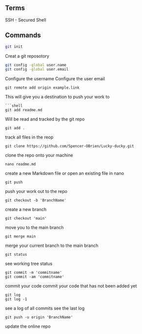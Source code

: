 Terms
---
SSH - Secured Shell


Commands
---
```bash
git init
```
Creat a git reposotory

```bash
git config -global user.name
git config -global user.email
```
Configure the username
Configure the user email

```Shell
git remote add origin example.link
```
This will give you a destination to push your work to 

```
```shell
git add readme.md
```
Will be read and tracked by the git repo

```shell
git add .
```
track all files in the reop


```shell
git clone https://github.com/Spencer-OBrien/Lucky-ducky.git
```
clone the repo onto your machine

```shell
nano readme.md
```
create a new Markdown file or open an existing file in nano

```shell
git push
```
push your work out to the repo

```shell
git checkout -b 'BranchName'
```
create a new branch

```shell
git checkout 'main'
```
move you to the main branch

```shell
git merge main
```
merge your current branch to the main branch

```shell
git status
```
see working tree status

```shell
git commit -m 'commitname'
git commit -am 'commitname'
```
commit your code
commit your code that has not been added yet

```shell
git log
git log -1
```
see a log of all commits
see the last log

```shell
git push -u origin 'BranchName'
```
update the online repo

```
```